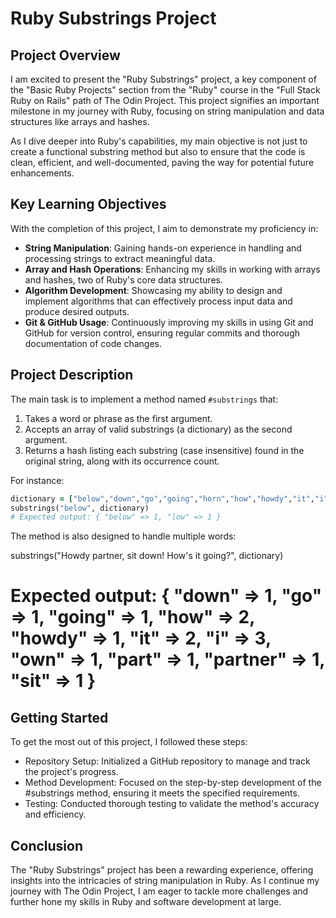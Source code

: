 # Ruby Substrings Project

## Project Overview
I am excited to present the "Ruby Substrings" project, a key component of the "Basic Ruby Projects" section from the "Ruby" course in the "Full Stack Ruby on Rails" path of The Odin Project. This project signifies an important milestone in my journey with Ruby, focusing on string manipulation and data structures like arrays and hashes.

As I dive deeper into Ruby's capabilities, my main objective is not just to create a functional substring method but also to ensure that the code is clean, efficient, and well-documented, paving the way for potential future enhancements.

## Key Learning Objectives
With the completion of this project, I aim to demonstrate my proficiency in:

- **String Manipulation**: Gaining hands-on experience in handling and processing strings to extract meaningful data.
- **Array and Hash Operations**: Enhancing my skills in working with arrays and hashes, two of Ruby's core data structures.
- **Algorithm Development**: Showcasing my ability to design and implement algorithms that can effectively process input data and produce desired outputs.
- **Git & GitHub Usage**: Continuously improving my skills in using Git and GitHub for version control, ensuring regular commits and thorough documentation of code changes.

## Project Description
The main task is to implement a method named `#substrings` that:

1. Takes a word or phrase as the first argument.
2. Accepts an array of valid substrings (a dictionary) as the second argument.
3. Returns a hash listing each substring (case insensitive) found in the original string, along with its occurrence count.

For instance:

```ruby
dictionary = ["below","down","go","going","horn","how","howdy","it","i","low","own","part","partner","sit"]
substrings("below", dictionary)
# Expected output: { "below" => 1, "low" => 1 }
```

The method is also designed to handle multiple words:

substrings("Howdy partner, sit down! How's it going?", dictionary)
# Expected output: { "down" => 1, "go" => 1, "going" => 1, "how" => 2, "howdy" => 1, "it" => 2, "i" => 3, "own" => 1, "part" => 1, "partner" => 1, "sit" => 1 }

## Getting Started

To get the most out of this project, I followed these steps:

- Repository Setup: Initialized a GitHub repository to manage and track the project's progress.
- Method Development: Focused on the step-by-step development of the #substrings method, ensuring it meets the specified requirements.
- Testing: Conducted thorough testing to validate the method's accuracy and efficiency.

## Conclusion

The "Ruby Substrings" project has been a rewarding experience, offering insights into the intricacies of string manipulation in Ruby. As I continue my journey with The Odin Project, I am eager to tackle more challenges and further hone my skills in Ruby and software development at large.